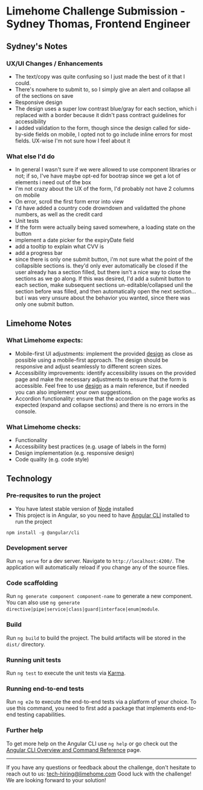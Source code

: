 # Limehome Challenge Submission - Sydney Thomas, Frontend Engineer

## Sydney's Notes

### UX/UI Changes / Enhancements

- The text/copy was quite confusing so I just made the best of it that I could.
- There's nowhere to submit to, so I simply give an alert and collapse all of the sections on save
- Responsive design
- The design uses a super low contrast blue/gray for each section, which i replaced with a border because it didn't pass contract guidelines for accessibility
- I added validation to the form, though since the design called for side-by-side fields on mobile, I opted not to go include inline errors for most fields. UX-wise I'm not sure how I feel about it

### What else I'd do

- In general I wasn't sure if we were allowed to use component libraries or not; if so, I've have maybe opt-ed for bootrap since we get a lot of elements i need out of the box
- I'm not crazy about the UX of the form, I'd probably not have 2 columns on mobile
- On error, scroll the first form error into view
- I'd have added a country code drowndown and validatted the phone numbers, as well as the credit card
- Unit tests
- If the form were actually being saved somewhere, a loading state on the button
- implement a date picker for the expiryDate field
- add a tooltip to explain what CVV is
- add a progress bar
- since there is only one submit button, i'm not sure what the point of the collapsible sections is. they'd only ever automatically be closed if the user already has a section filled, but there isn't a nice way to close the sections as we go along. If this was desired, I'd add a submit button to each section, make subsequent sections un-editable/collapsed unil the section before was filled, and then automatically open the next section... but i was very unsure about the behavior you wanted, since there was only one submit button.

## Limehome Notes

### What Limehome expects:

- Mobile-first UI adjustments: implement the provided [design](#design-materials) as close as possible using a mobile-first approach. The design should be responsive and adjust seamlessly to different screen sizes.
- Accessibility improvements: identify accessibility issues on the provided page and make the necessary adjustments to ensure that the form is accessible. Feel free to use [design](#design-materials) as a main reference, but if needed you can also implement your own suggestions.
- Accordion functionality: ensure that the accordion on the page works as expected (expand and collapse sections) and there is no errors in the console.

### What Limehome checks:

- Functionality
- Accessibility best practices (e.g. usage of labels in the form)
- Design implementation (e.g. responsive design)
- Code quality (e.g. code style)

## Technology

### Pre-requsites to run the project

- You have latest stable version of [Node](https://nodejs.org/en/download/) installed
- This project is in Angular, so you need to have [Angular CLI](https://github.com/angular/angular-cli) installed to run the project

```
npm install -g @angular/cli
```

### Development server

Run `ng serve` for a dev server. Navigate to `http://localhost:4200/`. The application will automatically reload if you change any of the source files.

### Code scaffolding

Run `ng generate component component-name` to generate a new component. You can also use `ng generate directive|pipe|service|class|guard|interface|enum|module`.

### Build

Run `ng build` to build the project. The build artifacts will be stored in the `dist/` directory.

### Running unit tests

Run `ng test` to execute the unit tests via [Karma](https://karma-runner.github.io).

### Running end-to-end tests

Run `ng e2e` to execute the end-to-end tests via a platform of your choice. To use this command, you need to first add a package that implements end-to-end testing capabilities.

### Further help

To get more help on the Angular CLI use `ng help` or go check out the [Angular CLI Overview and Command Reference](https://angular.io/cli) page.

<hr />

If you have any questions or feedback about the challenge, don't hesitate to reach out to us: tech-hiring@limehome.com
Good luck with the challenge! We are looking forward to your solution!
